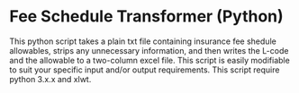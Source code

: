 # Fee Schedule Transformer (Python)

This python script takes a plain txt file containing insurance fee shedule allowables, strips any unnecessary information, and then writes
the L-code and the allowable to a two-column excel file. This script is easily modifiable to suit your specific input and/or output 
requirements. This script require python 3.x.x and xlwt. 
    
 
